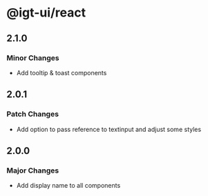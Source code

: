 # @igt-ui/react

## 2.1.0

### Minor Changes

- Add tooltip & toast components

## 2.0.1

### Patch Changes

- Add option to pass reference to textinput and adjust some styles

## 2.0.0

### Major Changes

- Add display name to all components

